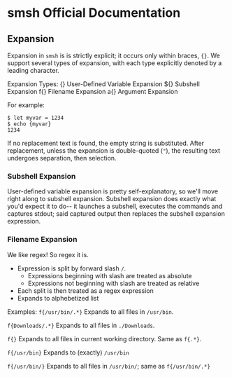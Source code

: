 smsh Official Documentation
===========================

Expansion
---------

Expansion in `smsh` is is strictly explicit; it occurs only within braces, `{}`. 
We support several types of expansion, with each type explicitly denoted by a 
leading character.

Expansion Types:
    {}          User-Defined Variable Expansion
    ${}         Subshell Expansion
    f{}         Filename Expansion
    a{}         Argument Expansion

For example:

```
$ let myvar = 1234
$ echo {myvar}
1234
```

If no replacement text is found, the empty string is substituted.
After replacement, unless the expansion is double-quoted (`"`), 
the resulting text undergoes separation, then selection.

### Subshell Expansion
User-defined variable expansion is pretty self-explanatory, so we'll move right
along to subshell expansion.  Subshell expansion does exactly what you'd expect
it to do-- it launches a subshell, executes the commands and captures stdout;
said captured output then replaces the subshell expansion expression.


### Filename Expansion

We like regex!  So regex it is.  

- Expression is split by forward slash `/`.
    - Expressions beginning with slash are treated as absolute
    - Expressions not beginning with slash are treated as relative
- Each split is then treated as a regex expression
- Expands to alphebetized list

Examples:
`f{/usr/bin/.*}`
    Expands to all files in `/usr/bin`.

`f{Downloads/.*}`
    Expands to all files in `./Downloads`.

`f{}`
    Expands to all files in current working directory.
    Same as `f{.*}`.

`f{/usr/bin}`
    Expands to (exactly) `/usr/bin`

`f{/usr/bin/}`
    Expands to all files in `/usr/bin/`; same as `f{/usr/bin/.*}`


